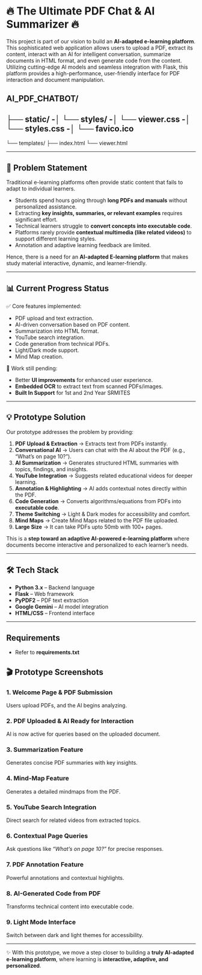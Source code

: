 # **🔥 The Ultimate PDF Chat & AI Summarizer 🔥**

This project is part of our vision to build an **AI-adapted e-learning platform**. This sophisticated web application allows users to upload a PDF, extract its content, interact with an AI for intelligent conversation, summarize documents in HTML format, and even generate code from the content. Utilizing cutting-edge AI models and seamless integration with Flask, this platform provides a high-performance, user-friendly interface for PDF interaction and document manipulation.

AI_PDF_CHATBOT/
-
├── static/
    -│ └── styles/
        -│ └── viewer.css
        -│ └── styles.css
        -│ └── favico.ico
-
  └── templates/
    ├── index.html
    └── viewer.html

---

## **📌 Problem Statement**

Traditional e-learning platforms often provide static content that fails to adapt to individual learners.  
- Students spend hours going through **long PDFs and manuals** without personalized assistance.  
- Extracting **key insights, summaries, or relevant examples** requires significant effort.  
- Technical learners struggle to **convert concepts into executable code**.  
- Platforms rarely provide **contextual multimedia (like related videos)** to support different learning styles.  
- Annotation and adaptive learning feedback are limited.  

Hence, there is a need for an **AI-adapted E-learning platform** that makes study material interactive, dynamic, and learner-friendly.  

---

## **📊 Current Progress Status**

✅ Core features implemented:  
- PDF upload and text extraction.  
- AI-driven conversation based on PDF content.  
- Summarization into HTML format.  
- YouTube search integration.  
- Code generation from technical PDFs.  
- Light/Dark mode support.
- Mind Map creation.  

🚧 Work still pending:  
- Better **UI improvements** for enhanced user experience.  
- **Embedded OCR** to extract text from scanned PDFs/images.
- **Built In Support** for 1st and 2nd Year SRMITES

---

## **💡 Prototype Solution**

Our prototype addresses the problem by providing:  

1. **PDF Upload & Extraction** → Extracts text from PDFs instantly.  
2. **Conversational AI** → Users can chat with the AI about the PDF (e.g., “What’s on page 10?”).  
3. **AI Summarization** → Generates structured HTML summaries with topics, findings, and insights.  
4. **YouTube Integration** → Suggests related educational videos for deeper learning.  
5. **Annotation & Highlighting** → AI adds contextual notes directly within the PDF.  
6. **Code Generation** → Converts algorithms/equations from PDFs into **executable code**.  
7. **Theme Switching** → Light & Dark modes for accessibility and comfort.
8. **Mind Maps** → Create Mind Maps related to the PDF file uploaded.  
9. **Large Size** → It can take PDFs upto 50mb with 100+ pages.  

This is a **step toward an adaptive AI-powered e-learning platform** where documents become interactive and personalized to each learner’s needs.  

---

## **🛠️ Tech Stack**

- **Python 3.x** – Backend language  
- **Flask** – Web framework  
- **PyPDF2** – PDF text extraction  
- **Google Gemini** – AI model integration  
- **HTML/CSS** – Frontend interface  

---

## **Requirements**
- Refer to **requirements.txt**


## **🎬 Prototype Screenshots**

### **1. Welcome Page & PDF Submission**  
Users upload PDFs, and the AI begins analyzing.  


### **2. PDF Uploaded & AI Ready for Interaction**  
AI is now active for queries based on the uploaded document.  


### **3. Summarization Feature**  
Generates concise PDF summaries with key insights.  


### **4. Mind-Map Feature**  
Generates a detailed mindmaps from the PDF.


### **5. YouTube Search Integration**  
Direct search for related videos from extracted topics.  


### **6. Contextual Page Queries**  
Ask questions like *“What’s on page 10?”* for precise responses.  


### **7. PDF Annotation Feature**  
Powerful annotations and contextual highlights.  


### **8. AI-Generated Code from PDF**  
Transforms technical content into executable code.  


### **9. Light Mode Interface**  
Switch between dark and light themes for accessibility.  


---

✨ With this prototype, we move a step closer to building a **truly AI-adapted e-learning platform**, where learning is **interactive, adaptive, and personalized**.  

